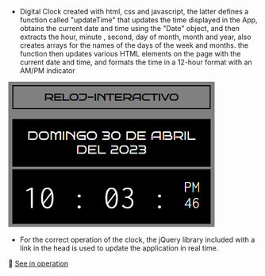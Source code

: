 - Digital Clock created with html, css and javascript, the latter defines a function called "updateTime" that updates the time displayed in the App, obtains the current date and time using the "Date" object, and then extracts the hour, minute , second, day of month, month and year, also creates arrays for the names of the days of the week and months. the function then updates various HTML elements on the page with the current date and time, and formats the time in a 12-hour format with an AM/PM indicator

<img src="./reloj.png" alt="imagen del proyecto">

- For the correct operation of the clock, the jQuery library included with a link in the head is used to update the application in real time.

🔗 <a href="https://marceloadan73.github.io/Reloj-Js/">See in operation</a>
